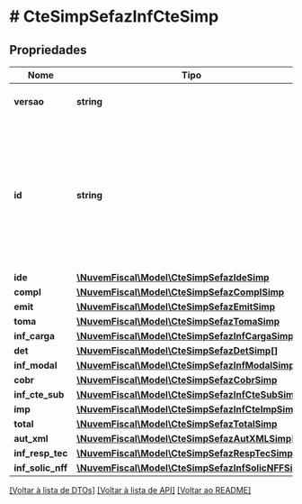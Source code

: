 # # CteSimpSefazInfCteSimp

## Propriedades

Nome | Tipo | Descrição | Comentários
------------ | ------------- | ------------- | -------------
**versao** | **string** | Versão do leiaute.  Ex: \&quot;4.00\&quot;. |
**id** | **string** | Identificador da tag a ser assinada.  Informar a chave de acesso do CT-e e precedida do literal \&quot;CTe\&quot;.    *Geramos automaticamente quando nenhum valor é informado.* | [optional]
**ide** | [**\NuvemFiscal\Model\CteSimpSefazIdeSimp**](CteSimpSefazIdeSimp.md) |  |
**compl** | [**\NuvemFiscal\Model\CteSimpSefazComplSimp**](CteSimpSefazComplSimp.md) |  | [optional]
**emit** | [**\NuvemFiscal\Model\CteSimpSefazEmitSimp**](CteSimpSefazEmitSimp.md) |  |
**toma** | [**\NuvemFiscal\Model\CteSimpSefazTomaSimp**](CteSimpSefazTomaSimp.md) |  |
**inf_carga** | [**\NuvemFiscal\Model\CteSimpSefazInfCargaSimp**](CteSimpSefazInfCargaSimp.md) |  |
**det** | [**\NuvemFiscal\Model\CteSimpSefazDetSimp[]**](CteSimpSefazDetSimp.md) |  |
**inf_modal** | [**\NuvemFiscal\Model\CteSimpSefazInfModalSimp**](CteSimpSefazInfModalSimp.md) |  |
**cobr** | [**\NuvemFiscal\Model\CteSimpSefazCobrSimp**](CteSimpSefazCobrSimp.md) |  | [optional]
**inf_cte_sub** | [**\NuvemFiscal\Model\CteSimpSefazInfCteSubSimp**](CteSimpSefazInfCteSubSimp.md) |  | [optional]
**imp** | [**\NuvemFiscal\Model\CteSimpSefazInfCteImpSimp**](CteSimpSefazInfCteImpSimp.md) |  |
**total** | [**\NuvemFiscal\Model\CteSimpSefazTotalSimp**](CteSimpSefazTotalSimp.md) |  |
**aut_xml** | [**\NuvemFiscal\Model\CteSimpSefazAutXMLSimp[]**](CteSimpSefazAutXMLSimp.md) |  | [optional]
**inf_resp_tec** | [**\NuvemFiscal\Model\CteSimpSefazRespTecSimp**](CteSimpSefazRespTecSimp.md) |  | [optional]
**inf_solic_nff** | [**\NuvemFiscal\Model\CteSimpSefazInfSolicNFFSimp**](CteSimpSefazInfSolicNFFSimp.md) |  | [optional]

[[Voltar à lista de DTOs]](../../README.md#models) [[Voltar à lista de API]](../../README.md#endpoints) [[Voltar ao README]](../../README.md)
